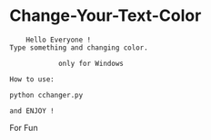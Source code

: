 # Change-Your-Text-Color
		Hello Everyone !
	Type something and changing color.
	
				only for Windows
	
	How to use:
	
	python cchanger.py
	
	and ENJOY !

For Fun
